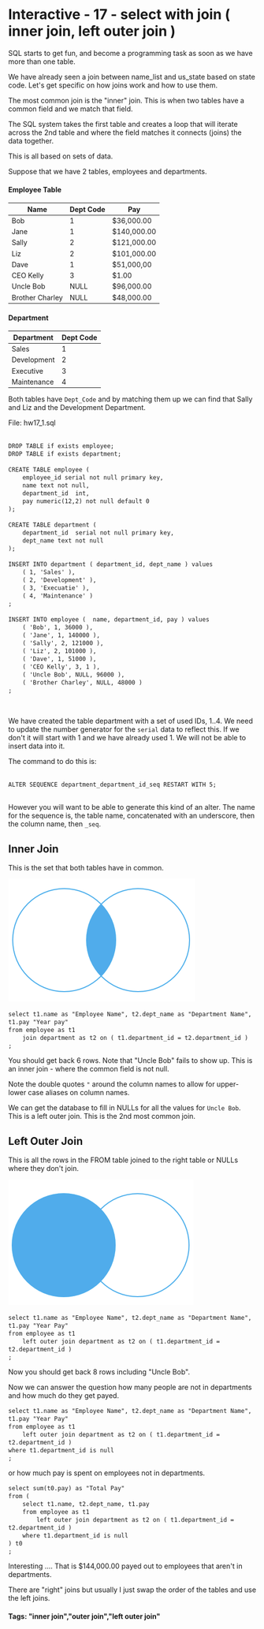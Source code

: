 



<style>
.pagebreak { page-break-before: always; }
.half { height: 200px; }
</style>








# Interactive - 17 - select with join ( inner join, left outer join )

SQL starts to get fun, and become a programming task as soon
as we have more than one table.

We have already seen a join between name_list and us_state based
on state code.  Let's get specific on how joins work and how
to use them.

The most common join is the "inner" join.   This is when two
tables have a common field and we match that field.

The SQL system takes the first table and creates a loop that
will iterate across the 2nd table and where the field matches
it connects (joins) the data together.

This is all based on sets of data.

Suppose that we have 2 tables, employees and departments.


#### Employee Table


| Name				 | Dept Code |  Pay        |
|--------------------|-----------|-------------|
| Bob                |   1       | $36,000.00  |
| Jane               |   1       | $140,000.00 |
| Sally              |   2       | $121,000.00 |
| Liz                |   2       | $101,000.00 |
| Dave               |   1       | $51,000,00  |
| CEO Kelly          |   3       | $1.00       |
| Uncle Bob          |   NULL    | $96,000.00  |
| Brother Charley    |   NULL    | $48,000.00  |


#### Department

| Department		 | Dept Code |
|--------------------|-----------|
| Sales              |   1       |
| Development        |   2       |
| Executive          |   3       |
| Maintenance        |   4       |

Both tables have `Dept_Code` and by matching them
up we can find that Sally and Liz and the 
Development Department.

File: hw17_1.sql


```

DROP TABLE if exists employee;
DROP TABLE if exists department;

CREATE TABLE employee (
	employee_id serial not null primary key,
	name text not null,
	department_id  int,
	pay numeric(12,2) not null default 0
);

CREATE TABLE department (
	department_id  serial not null primary key,
	dept_name text not null
);

INSERT INTO department ( department_id, dept_name ) values
	( 1, 'Sales' ),
	( 2, 'Development' ),
	( 3, 'Execuatie' ),
	( 4, 'Maintenance' )
;

INSERT INTO employee (  name, department_id, pay ) values	
	( 'Bob', 1, 36000 ),
	( 'Jane', 1, 140000 ),
	( 'Sally', 2, 121000 ),
	( 'Liz', 2, 101000 ),
	( 'Dave', 1, 51000 ),
	( 'CEO Kelly', 3, 1 ),
	( 'Uncle Bob', NULL, 96000 ),
	( 'Brother Charley', NULL, 48000 )
;



```

We have created the table department with a set of used IDs, 1..4.  We need
to update the number generator for the `serial` data to reflect this.
If we don't it will start with 1 and we have already used 1.  We will not
be able to insert data into it.

The command to do this is:

```

ALTER SEQUENCE department_department_id_seq RESTART WITH 5;


```

However you will want to be able to generate this kind of an alter.
The name for the sequence is,  the table name, concatenated with
an underscore, then the column name, then `_seq`.

## Inner Join 

This is the set that both tables have in common.

![PostgreSQL Inner Join](PostgreSQL-Inner-Join.png)


```
select t1.name as "Employee Name", t2.dept_name as "Department Name", t1.pay "Year pay"
from employee as t1
	join department as t2 on ( t1.department_id = t2.department_id )
;

```

You should get back 6 rows.  Note that "Uncle Bob" fails to show up.
This is an inner join - where the common field is not null.

Note the double quotes `"` around the column names to allow for upper-lower
case aliases on column names.

We can get the database to fill in NULLs for all the values for
`Uncle Bob`.  This is a left outer join.  This is the 2nd most common
join.

## Left Outer Join

This is all the rows in the FROM table joined to the right table
or NULLs where they don't join.

![Left Outer Join](PostgreSQL-Left-Outer-Join.png)

```
select t1.name as "Employee Name", t2.dept_name as "Department Name", t1.pay "Year Pay"
from employee as t1
	left outer join department as t2 on ( t1.department_id = t2.department_id )
;

```

Now you should get back 8 rows including "Uncle Bob".


Now we can answer the question how many people are not in departments and
how much do they get payed.

```
select t1.name as "Employee Name", t2.dept_name as "Department Name", t1.pay "Year Pay"
from employee as t1
	left outer join department as t2 on ( t1.department_id = t2.department_id )
where t1.department_id is null
;

```

or how much pay is spent on employees not in departments.


```
select sum(t0.pay) as "Total Pay"
from (
	select t1.name, t2.dept_name, t1.pay 
	from employee as t1
		left outer join department as t2 on ( t1.department_id = t2.department_id )
	where t1.department_id is null
) t0
;

```

Interesting .... That is $144,000.00 payed out to employees that aren't in
departments.


There are "right" joins but usually I just swap the order of the tables and use the left joins.


#### Tags: "inner join","outer join","left outer join"

